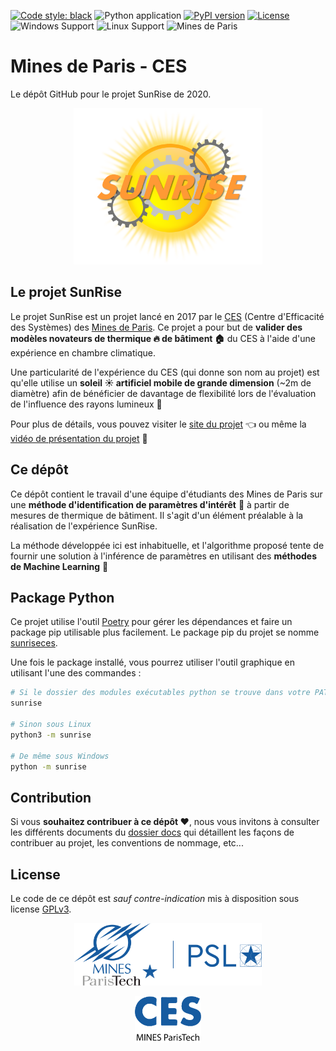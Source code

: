 [![Code style: black](https://img.shields.io/badge/code%20style-black-000000.svg)](https://github.com/psf/black)
![Python application](https://github.com/18tbr/sunrise-refonte/workflows/Python%20application/badge.svg)
[![PyPI version](https://badge.fury.io/py/sunriseces.svg)](https://pypi.org/project/sunriseces/)
[![License](https://img.shields.io/github/license/18tbr/sunrise-refonte)](https://github.com/18tbr/sunrise-refonte/blob/master/LICENSE)
![Windows Support](https://img.shields.io/badge/Windows-Support-brightgreen.svg)
![Linux Support](https://img.shields.io/badge/Linux-Support-brightgreen.svg)
![Mines de Paris](https://img.shields.io/badge/Organisme-Mines%20de%20Paris-blue)
# Mines de Paris - CES
Le dépôt GitHub pour le projet SunRise de 2020.

<p align="center">
    <a href="https://sites.google.com/view/2019-2020-gr12/home" target="_blank">
        <img src="https://github.com/18tbr/sunrise-refonte/blob/master/assets/logoProjet2020.png?raw=true" height="250px">
    </a>
</p>

## Le projet SunRise
Le projet SunRise est un projet lancé en 2017 par le [CES](http://www.ces.mines-paristech.fr/Accueil/) (Centre d'Efficacité des Systèmes) des [Mines de Paris](http://www.mines-paristech.fr/). Ce projet a pour but de __valider des modèles novateurs de thermique :fire: de bâtiment :house:__ du CES à l'aide d'une expérience en chambre climatique.

Une particularité de l'expérience du CES (qui donne son nom au projet) est qu'elle utilise un __soleil :sunny: artificiel mobile de grande dimension__ (~2m de diamètre) afin de bénéficier de davantage de flexibilité lors de l'évaluation de l'influence des rayons lumineux :flashlight:

Pour plus de détails, vous pouvez visiter le [site du projet](https://sites.google.com/view/2019-2020-gr12/home) :point_left: ou même la [vidéo de présentation du projet](https://youtu.be/zrpTuERl-vk) :movie_camera:

## Ce dépôt
Ce dépôt contient le travail d'une équipe d'étudiants des Mines de Paris sur une __méthode d'identification de paramètres d'intérêt__ :monocle_face: à partir de mesures de thermique de bâtiment. Il s'agit d'un élément préalable à la réalisation de l'expérience SunRise.

La méthode développée ici est inhabituelle, et l'algorithme proposé tente de fournir une solution à l'inférence de paramètres en utilisant des __méthodes de Machine Learning__ :robot:

## Package Python

Ce projet utilise l'outil [Poetry](https://python-poetry.org) pour gérer les dépendances et faire un package pip utilisable plus facilement. Le package pip du projet se nomme [sunriseces](https://pypi.org/project/sunriseces/).

Une fois le package installé, vous pourrez utiliser l'outil graphique en utilisant l'une des commandes :

```sh
# Si le dossier des modules exécutables python se trouve dans votre PATH
sunrise

# Sinon sous Linux
python3 -m sunrise

# De même sous Windows
python -m sunrise
```

## Contribution
Si vous __souhaitez contribuer à ce dépôt :heart:__, nous vous invitons à consulter les différents documents du [dossier docs](https://github.com/18tbr/sunrise-refonte/tree/master/docs) qui détaillent les façons de contribuer au projet, les conventions de nommage, etc...

## License
Le code de ce dépôt est _sauf contre-indication_ mis à disposition sous license [GPLv3](https://www.gnu.org/licenses/gpl-3.0.en.html).

<p align="center">
  <a href="http://www.mines-paristech.fr/" target="_blank">
      <img src="https://github.com/18tbr/sunrise-refonte/blob/master/assets/logoMinesParisTech.png?raw=true" height="100px">
  </a>
</p>

<p align="center">
  <a href="http://www.ces.mines-paristech.fr/Accueil/" target="_blank">
      <img src="https://github.com/18tbr/sunrise-refonte/blob/master/assets/logoCES.png?raw=true" height="75px">
  </a>
</p>
